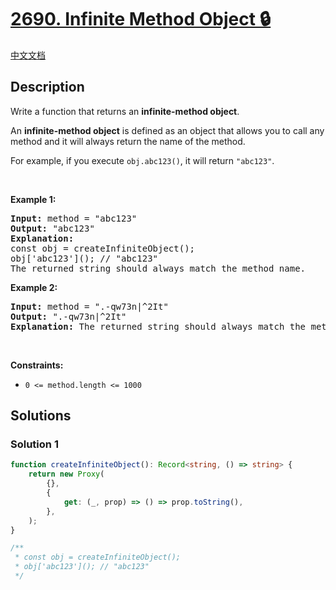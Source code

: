 # [2690. Infinite Method Object 🔒](https://leetcode.com/problems/infinite-method-object)

[中文文档](/solution/2600-2699/2690.Infinite%20Method%20Object/README.md)

<!-- tags: -->

## Description

<p>Write a function that&nbsp;returns an&nbsp;<strong>infinite-method</strong><strong>&nbsp;object</strong>.</p>

<p>An&nbsp;<strong>infinite-method</strong><strong>&nbsp;object</strong>&nbsp;is defined as an object that allows you to call any method and it will always return the name of the method.</p>

<p>For example, if you execute&nbsp;<code>obj.abc123()</code>, it will return&nbsp;<code>&quot;abc123&quot;</code>.</p>

<p>&nbsp;</p>
<p><strong class="example">Example 1:</strong></p>

<pre>
<strong>Input:</strong> method = &quot;abc123&quot;
<strong>Output:</strong> &quot;abc123&quot;
<strong>Explanation:</strong>
const obj = createInfiniteObject();
obj[&#39;abc123&#39;](); // &quot;abc123&quot;
The returned string should always match the method name.</pre>

<p><strong class="example">Example 2:</strong></p>

<pre>
<strong>Input:</strong> method = &quot;.-qw73n|^2It&quot;
<strong>Output:</strong> &quot;.-qw73n|^2It&quot;
<strong>Explanation:</strong> The returned string should always match the method name.</pre>

<p>&nbsp;</p>
<p><strong>Constraints:</strong></p>

<ul>
	<li><code>0 &lt;= method.length &lt;= 1000</code></li>
</ul>

## Solutions

### Solution 1

<!-- tabs:start -->

```ts
function createInfiniteObject(): Record<string, () => string> {
    return new Proxy(
        {},
        {
            get: (_, prop) => () => prop.toString(),
        },
    );
}

/**
 * const obj = createInfiniteObject();
 * obj['abc123'](); // "abc123"
 */
```

<!-- tabs:end -->

<!-- end -->
